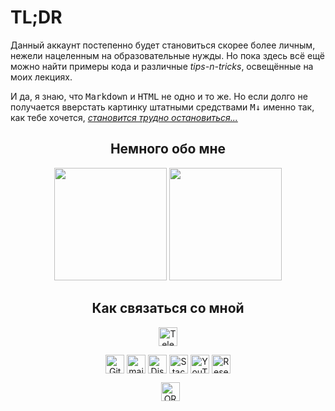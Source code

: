 <h1>TL;DR</h1>

<div>
  <p>
Данный аккаунт постепенно будет становиться скорее более личным, нежели нацеленным на образовательные нужды. Но пока здесь всё ещё можно найти примеры кода и различные <i>tips-n-tricks</i>, освещённые на моих лекциях.
  </p>
  <p>
    И да, я знаю, что <tt>Markdown</tt> и <tt>HTML</tt> не одно и то же. Но если долго не получается вверстать картинку штатными средствами <tt>M&darr;</tt> именно так, как тебе хочется, <a href="https://neolurk.org/wiki/Старая_копипаста:Страх_и_ненависть_в_Лас-Вегасе#Soft-development"><i>становится трудно остановиться...</i></a>
  </p>
</div>

<h2 align="center">Немного обо мне</h2>

<div width="100%" align="center">
  <img height="180em" margin="10em" src="https://github-readme-stats.vercel.app/api/top-langs/?username=MarinaPaley&count_private=true&langs_count=10&layout=compact"/>
  <img height="180em" margin="10em" src="https://github-readme-stats.vercel.app/api?username=MarinaPaley&count_private=true&show_icons=true"/>
</div>

<h2 align="center">Как связаться со мной</h2>

<div align="center">
<a href="https://t.me/MarinaPaley" target="_blank"><img align="center" alt="Telegram" height="30" src="https://cdn.jsdelivr.net/npm/simple-icons@3.13.0/icons/telegram.svg"/></a>
<!--
<a href="https://wa.me/7xxxxxxxxxx" target="_blank"><img align="center" alt="What's App" height="30" src="https://cdn.jsdelivr.net/npm/simple-icons@3.0.1/icons/whatsapp.svg"/></a>
-->

<a href="https://gitflic.ru/user/marina-paley" target="_blank"><img align="center" alt="GitFlic" height="30" src="https://gitflic.ru/static/image/favicon/favicon.ico"/></a>
<a href="mailto:marina_paley@mail.ru" target="_blank"><img align="center" alt="mail.ru" height="30" src="https://cdn.jsdelivr.net/npm/simple-icons@3.0.1/icons/mail-dot-ru.svg"/></a>
<a href="https://discord.com/users/801786615713890335" target="_blank"><img align="center" alt="Discord" height="30" src="https://cdn.jsdelivr.net/npm/simple-icons@3.0.1/icons/discord.svg" alt="https://discord.com/users/736977089307345004"/></a>
<a href="https://stackoverflow.com/users/17310482/Васильева-Марина-Алексеевна" target="_blank"><img align="center" alt="StackOverflow" height="30" src="https://cdn.jsdelivr.net/npm/simple-icons@v3/icons/stackoverflow.svg"/></a>
<a href="https://www.youtube.com/@marina_paley" target="_blank"><img align="center" alt="YouTube" height="30" src="https://cdn.jsdelivr.net/npm/simple-icons@3.0.1/icons/youtube.svg"/></a>
<a href="https://www.researchgate.net/profile/Marina-Vasilieva" target="_blank"><img align="center" alt="ResearchGate" height="30" src="https://cdn.jsdelivr.net/npm/simple-icons@3.0.1/icons/researchgate.svg"/></a>
<!--
<a href="https://www.researchgate.net/profile/Marina-Vasilieva" target="_blank"><img align="center" alt="ResearchGate" height="30" src="https://cdn.jsdelivr.net/npm/simple-icons@3.0.1/icons/scopus.svg"/></a>
-->
   <a
    id="cy-effective-orcid-url"
    class="underline"
     href="https://orcid.org/0000-0001-8031-2482"
     target="orcid.widget"
     rel="me noopener noreferrer"
     style="vertical-align: center">
     <img
        src="https://orcid.org/sites/default/files/images/orcid_16x16.png"
        style="height: 30; margin-inline-start: 0.5em"
        alt="ORCID iD icon"/>
    </a>
</div>

